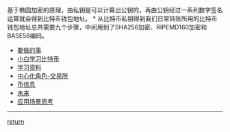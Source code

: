 基于椭圆加密的原理，由私钥是可以计算出公钥的，再由公钥经过一系列数字签名运算就会得到比特币钱包地址。
    * 从比特币私钥得到我们日常转账所用的比特币钱包地址总共需要九个步骤，中间用到了SHA256加密、RIPEMD160加密和BASE58编码。
    
* [要做的事](todo.md)
* [小白学习比特币](xiaobai.md)
* [学习资料](base.md)
* [中心化角色-交易所](jiaoyisuo.md)
* [币信息](coin.md)
* [未来](future.md)
* [应用场景思考](luodi.md)

****************

[return](./../README.md)